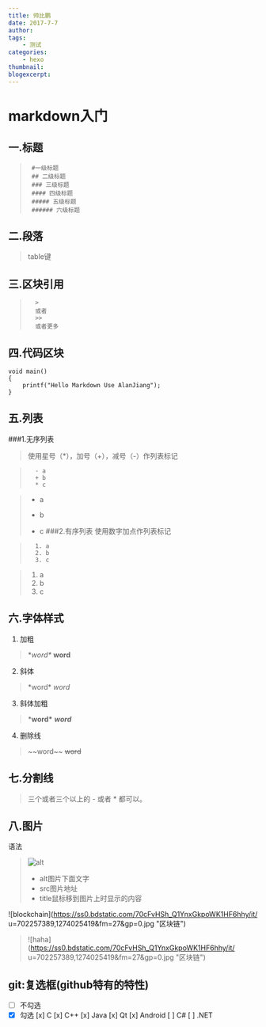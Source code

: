 ```yaml
---
title: 帅比鹏
date: 2017-7-7
author:
tags:
    - 测试
categories:
    - hexo
thumbnail:
blogexcerpt:
---
```


# markdown入门
        
## 一.标题
>      #一级标题
>      ## 二级标题
>      ### 三级标题
>      #### 四级标题
>      ##### 五级标题
>      ###### 六级标题
## 二.段落
> table键
## 三.区块引用
>       >
>       或者
>       >>
>       或者更多
## 四.代码区块
    void main()
    {
        printf("Hello Markdown Use AlanJiang");
    }
## 五.列表
###1.无序列表
>使用星号（*），加号（+），减号（-）作列表标记

>       - a
>       + b
>       * c

> - a
> + b
> * c
###2.有序列表
>使用数字加点作列表标记

>       1. a
>       2. b
>       3. c

> 1. a
> 2. b
> 3. c
## 六.字体样式
1. 加粗
> \**word\** **word**   
2. 斜体
> \*word\* *word*  
3. 斜体加粗
> \***word\*** ***word***   
4. 删除线
> \~~word\~~  ~~word~~ 
## 七.分割线
> 三个或者三个以上的 - 或者 * 都可以。
## 八.图片
语法
>   ![alt](src "title")
>   - alt图片下面文字
>   - src图片地址
>   - title鼠标移到图片上时显示的内容

\!\[blockchain\](https://ss0.bdstatic.com/70cFvHSh_Q1YnxGkpoWK1HF6hhy/it/
u=702257389,1274025419&fm=27&gp=0.jpg "区块链")
>   ![haha](https://ss0.bdstatic.com/70cFvHSh_Q1YnxGkpoWK1HF6hhy/it/
    u=702257389,1274025419&fm=27&gp=0.jpg "区块链")


## git:复选框(github特有的特性)
- [ ] 不勾选
- [x] 勾选
 [x] C
 [x] C++
 [x] Java
 [x] Qt
 [x] Android
 [ ] C#
 [ ] .NET

